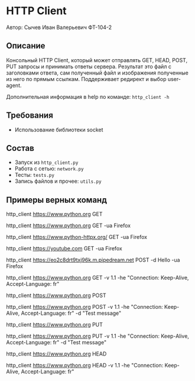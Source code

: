 # HTTP Client
Автор: Сычев Иван Валерьевич ФТ-104-2

## Описание
Консольный HTTP Client, который может отправлять GET, HEAD, POST, PUT запросы и принимать ответы сервера.
Результат это файл с заголовками ответа, сам полученный файл и изображения полученные из него
по прямым ссылкам. Поддерживает редирект и выбор user-agent.

Дополнительная информация в help по команде: `http_client -h`

## Требования
* Использование библиотеки socket

## Состав
* Запуск из `http_client.py`
* Работа с сетью: `network.py`
* Тесты: `tests.py`
* Запись файлов и прочее: `utils.py`

## Примеры верных команд

http_client https://www.python.org GET

http_client https://www.python.org GET -ua Firefox

http_client https://www.python-httpx.org/ GET -ua Firefox

http_client https://youtube.com GET -ua Firefox

http_client https://eo2c8drt9txj96k.m.pipedream.net POST -d Hello -ua Firefox

http_client https://www.python.org GET -v 1.1 -he "Connection: Keep-Alive, Accept-Language: fr"

http_client https://www.python.org POST

http_client https://www.python.org POST -v 1.1 -he "Connection: Keep-Alive, Accept-Language: fr" -d "Test message"

http_client https://www.python.org PUT

http_client https://www.python.org PUT -v 1.1 -he "Connection: Keep-Alive, Accept-Language: fr" -d "Test message"

http_client https://www.python.org HEAD

http_client https://www.python.org HEAD -v 1.1 -he "Connection: Keep-Alive, Accept-Language: fr"
